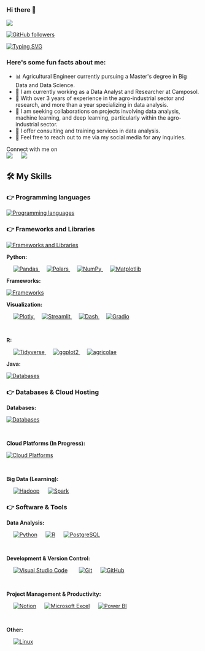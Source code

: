 <!--
**AlexPrietoRomani/AlexPrietoRomani** is a ✨ _special_ ✨ repository because its `README.md` (this file) appears on your GitHub profile.

Here are some ideas to get you started:

- 🔭 I’m currently working on ...
- 🌱 I’m currently learning ...
- 👯 I’m looking to collaborate on ...
- 🤔 I’m looking for help with ...
- 💬 Ask me about ...
- 📫 How to reach me: ...
- 😄 Pronouns: ...
- ⚡ Fun fact: ...
-->

### Hi there 👋

<img src="https://profile-counter.glitch.me/AlexPrietoRomani/count.svg">

[![GitHub followers](https://img.shields.io/github/followers/AlexPrietoRomani.svg?style=social&label=Followers)](https://github.com/AlexPrietoRomani?tab=followers)

[![Typing SVG](https://readme-typing-svg.herokuapp.com?font=Architects+Daughter&color=7AF79A&size=30&lines=Hey!+It's+Alex!;I'm+a+Data+Science...;And+I'm+a+proud+Peruvian+🇵🇰)](https://git.io/typing-svg)

<h3> Here's some fun facts about me: </h3>

- 📊 Agricultural Engineer currently pursuing a Master's degree in Big Data and Data Science.
- 🔭 I am currently working as a Data Analyst and Researcher at Camposol.
- 🌱 With over 3 years of experience in the agro-industrial sector and research, and more than a year specializing in data analysis.
- 👯 I am seeking collaborations on projects involving data analysis, machine learning, and deep learning, particularly within the agro-industrial sector.
- 🤔 I offer consulting and training services in data analysis.
- 💬 Feel free to reach out to me via my social media for any inquiries.

<p>Connect with me on
<br>	
<a target="_blank" href="https://www.linkedin.com/in/alex-prieto-romani/"><img src="https://img.shields.io/badge/-LinkedIn-0077B5?style=for-the-badge&logo=Linkedin&logoColor=white"></img></a>
&emsp;
<a target="_blank" href="mailto:alexprieto1997@gmail.com"
><img src="https://img.shields.io/badge/-Gmail-D14836?style=for-the-badge&logo=Gmail&logoColor=white"></img></a>

<br>
</p>


## 🛠️ My Skills

### 👉 Programming languages

[![Programming languages](https://skillicons.dev/icons?i=py,r,sqlite,java&perline=8)](https://skillicons.dev)

### 👉 Frameworks and Libraries

[![Frameworks and Libraries](https://skillicons.dev/icons?i=py,r,mongodb,mysql,postgres,sqlite,java&perline=8)](https://skillicons.dev)

<p align="left">

  **Python:**
  
  &emsp;
  <a href="https://pandas.pydata.org/">
    <img alt="Pandas" src="https://img.shields.io/badge/pandas-007BFF?style=for-the-badge&logo=data&logoColor=white"/>
  </a>
  &emsp;
  <a href="https://pola.rs/">
    <img alt="Polars" src="https://img.shields.io/badge/Polars-F9A825?style=for-the-badge&logo=logo&logoColor=white"/>
  </a>
  &emsp;
  <a href="https://numpy.org/">
    <img alt="NumPy" src="https://img.shields.io/badge/NumPy-000080?style=for-the-badge&logo=numpy&logoColor=white"/>
  </a>
  &emsp;
  <a href="https://matplotlib.org/">
    <img alt="Matplotlib" src="https://img.shields.io/badge/Matplotlib-FFDD00?style=for-the-badge&logo=Matplotlib&logoColor=black"/>
  </a>
  <br/>

  **Frameworks:**
  
  [![Frameworks](https://skillicons.dev/icons?i=sklearn,tensorflow,pytorch&perline=8)](https://skillicons.dev)
  <br/>

  **Visualization:**
  
  &emsp;
  <a href="https://plotly.com/"> <img alt="Plotly" src="https://img.shields.io/badge/plotly-2874A3?style=for-the-badge&logo=Plotly&logoColor=white"/>
  </a>
  &emsp;
  <a href="https://streamlit.io/"> <img alt="Streamlit" src="https://img.shields.io/badge/Streamlit-FF0000?style=for-the-badge&logo=streamlit&logoColor=white"/>
  </a>
  &emsp;
  <a href="https://plotly.com/dash/"> <img alt="Dash" src="https://img.shields.io/badge/Dash-2874A3?style=for-the-badge&logo=Dash&logoColor=white"/>
  </a>
  &emsp;
  <a href="https://grad.io/"> <img alt="Gradio" src="https://img.shields.io/badge/Gradio-F08080?style=for-the-badge&logo=logo&Color=white"/>
  </a>

  <br/>

  **R:**
  
  &emsp;
  <a href="https://tidyverse.org/"> <img alt="Tidyverse" src="https://img.shields.io/badge/tidyverse-9D38BD?style=for-the-badge&logo=R&logoColor=white"/>
  </a>
  &emsp;
  <a href="https://ggplot2.tidyverse.org/"> <img alt="ggplot2" src="https://img.shields.io/badge/ggplot2-339933?style=for-the-badge&logo=R&logoColor=white"/>
  </a>
  &emsp;
  <a href="https://cran.r-project.org/web/packages/agricolae/index.html"> <img alt="agricolae" src="https://img.shields.io/badge/agricolae-007FFF?style=for-the-badge&logo=R&logoColor=white"/>
  </a>
  <br/>

  **Java:**

  [![Databases](https://skillicons.dev/icons?i=spring,java&perline=8)](https://skillicons.dev)

</p>

### 👉 Databases & Cloud Hosting

<p align="left">

  **Databases:**

  [![Databases](https://skillicons.dev/icons?i=mongodb,mysql,postgres,sqlite&perline=8)](https://skillicons.dev)


  <br/>

  **Cloud Platforms (In Progress):**

  [![Cloud Platforms](https://skillicons.dev/icons?i=azure,sqlite&perline=8)](https://skillicons.dev)


  <br/>

  **Big Data (Learning):**

  &emsp; <a href="https://hadoop.apache.org/"><img alt="Hadoop" src="https://img.shields.io/badge/Hadoop-FFAA1A?style=for-the-badge&logo=hadoop&logoColor=black"></a>
  &emsp; <a href="https://spark.apache.org/"><img alt="Spark" src="https://img.shields.io/badge/Apache_Spark-EA524F?style=for-the-badge&logo=Apache&logoColor=white"></a>

</p>
 
### 👉 Software & Tools

<p align="left">

  **Data Analysis:**

  &emsp; <a href="https://www.python.org/"><img alt="Python" src="https://img.shields.io/badge/Python-FFD43B?style=for-the-badge&logo=python&logoColor=darkgreen"/></a>
  &emsp; <a href="https://www.r-project.org/"><img alt="R" src="https://img.shields.io/badge/R-4285F4?style=for-the-badge&logo=R&logoColor=white"></a>
  &emsp; <a href="https://www.postgresql.org/"><img alt="PostgreSQL" src="https://img.shields.io/badge/PostgreSQL-9D38BD?style=for-the-badge&logo=postgresql&logoColor=white"></a>

  <br/>

  **Development & Version Control:**

  &emsp; <a href="https://code.visualstudio.com/"><img alt="Visual Studio Code" src="https://img.shields.io/badge/Visual_Studio_Code-0078D4?style=for-the-badge&logo=visual%20studio%20code&logoColor=white"></a>   
  &emsp; <a href="https://git-scm.com/"><img alt="Git" src="https://img.shields.io/badge/Git-F05032?style=for-the-badge&logo=git&logoColor=white"></a>
  &emsp; <a href="https://github.com/"><img alt="GitHub" src="https://img.shields.io/badge/GitHub-100000?style=for-the-badge&logo=github&logoColor=white"></a>   

  <br/>

  **Project Management & Productivity:**

  &emsp; <a href="https://www.notion.so/"><img alt="Notion" src="https://img.shields.io/badge/Notion-0085CA?style=for-the-badge&logo=Notion&logoColor=white"></a>
  &emsp; <a href="https://www.microsoft.com/en-us/microsoft-365/excel"><img alt="Microsoft Excel" src="https://img.shields.io/badge/Microsoft_Excel-0078D4?style=for-the-badge&logo=microsoft-excel&logoColor=white"></a>
  &emsp; <a href="https://powerbi.microsoft.com/"><img alt="Power BI" src="https://img.shields.io/badge/Power_BI-0106EF?style=for-the-badge&logo=powerbi&logoColor=white"></a>

  <br/>

  **Other:**

  &emsp; <a href="https://www.linuxfoundation.org/"><img alt="Linux" src="https://img.shields.io/badge/Linux-FCC624?style=for-the-badge&logo=linux&logoColor=black"></a>

</p>

<br/>
